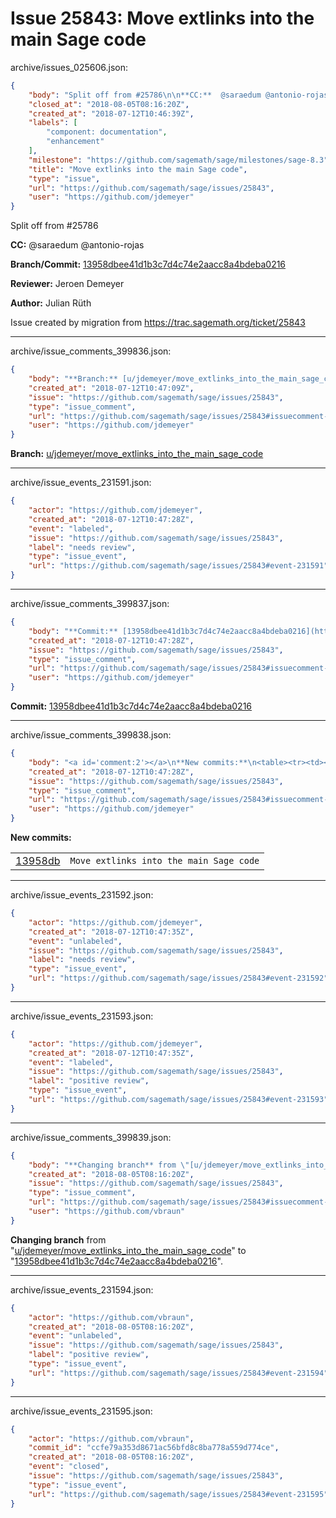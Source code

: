 # Issue 25843: Move extlinks into the main Sage code

archive/issues_025606.json:
```json
{
    "body": "Split off from #25786\n\n**CC:**  @saraedum @antonio-rojas\n\n**Branch/Commit:** [13958dbee41d1b3c7d4c74e2aacc8a4bdeba0216](https://github.com/sagemath/sagetrac-mirror/commit/13958dbee41d1b3c7d4c74e2aacc8a4bdeba0216)\n\n**Reviewer:** Jeroen Demeyer\n\n**Author:** Julian R\u00fcth\n\nIssue created by migration from https://trac.sagemath.org/ticket/25843\n\n",
    "closed_at": "2018-08-05T08:16:20Z",
    "created_at": "2018-07-12T10:46:39Z",
    "labels": [
        "component: documentation",
        "enhancement"
    ],
    "milestone": "https://github.com/sagemath/sage/milestones/sage-8.3",
    "title": "Move extlinks into the main Sage code",
    "type": "issue",
    "url": "https://github.com/sagemath/sage/issues/25843",
    "user": "https://github.com/jdemeyer"
}
```
Split off from #25786

**CC:**  @saraedum @antonio-rojas

**Branch/Commit:** [13958dbee41d1b3c7d4c74e2aacc8a4bdeba0216](https://github.com/sagemath/sagetrac-mirror/commit/13958dbee41d1b3c7d4c74e2aacc8a4bdeba0216)

**Reviewer:** Jeroen Demeyer

**Author:** Julian Rüth

Issue created by migration from https://trac.sagemath.org/ticket/25843





---

archive/issue_comments_399836.json:
```json
{
    "body": "**Branch:** [u/jdemeyer/move_extlinks_into_the_main_sage_code](https://github.com/sagemath/sagetrac-mirror/tree/u/jdemeyer/move_extlinks_into_the_main_sage_code)",
    "created_at": "2018-07-12T10:47:09Z",
    "issue": "https://github.com/sagemath/sage/issues/25843",
    "type": "issue_comment",
    "url": "https://github.com/sagemath/sage/issues/25843#issuecomment-399836",
    "user": "https://github.com/jdemeyer"
}
```

**Branch:** [u/jdemeyer/move_extlinks_into_the_main_sage_code](https://github.com/sagemath/sagetrac-mirror/tree/u/jdemeyer/move_extlinks_into_the_main_sage_code)



---

archive/issue_events_231591.json:
```json
{
    "actor": "https://github.com/jdemeyer",
    "created_at": "2018-07-12T10:47:28Z",
    "event": "labeled",
    "issue": "https://github.com/sagemath/sage/issues/25843",
    "label": "needs review",
    "type": "issue_event",
    "url": "https://github.com/sagemath/sage/issues/25843#event-231591"
}
```



---

archive/issue_comments_399837.json:
```json
{
    "body": "**Commit:** [13958dbee41d1b3c7d4c74e2aacc8a4bdeba0216](https://github.com/sagemath/sagetrac-mirror/commit/13958dbee41d1b3c7d4c74e2aacc8a4bdeba0216)",
    "created_at": "2018-07-12T10:47:28Z",
    "issue": "https://github.com/sagemath/sage/issues/25843",
    "type": "issue_comment",
    "url": "https://github.com/sagemath/sage/issues/25843#issuecomment-399837",
    "user": "https://github.com/jdemeyer"
}
```

**Commit:** [13958dbee41d1b3c7d4c74e2aacc8a4bdeba0216](https://github.com/sagemath/sagetrac-mirror/commit/13958dbee41d1b3c7d4c74e2aacc8a4bdeba0216)



---

archive/issue_comments_399838.json:
```json
{
    "body": "<a id='comment:2'></a>\n**New commits:**\n<table><tr><td><a href=\"https://github.com/sagemath/sagetrac-mirror/commit/13958dbee41d1b3c7d4c74e2aacc8a4bdeba0216\">13958db</a></td><td><code>Move extlinks into the main Sage code</code></td></tr></table>\n",
    "created_at": "2018-07-12T10:47:28Z",
    "issue": "https://github.com/sagemath/sage/issues/25843",
    "type": "issue_comment",
    "url": "https://github.com/sagemath/sage/issues/25843#issuecomment-399838",
    "user": "https://github.com/jdemeyer"
}
```

<a id='comment:2'></a>
**New commits:**
<table><tr><td><a href="https://github.com/sagemath/sagetrac-mirror/commit/13958dbee41d1b3c7d4c74e2aacc8a4bdeba0216">13958db</a></td><td><code>Move extlinks into the main Sage code</code></td></tr></table>




---

archive/issue_events_231592.json:
```json
{
    "actor": "https://github.com/jdemeyer",
    "created_at": "2018-07-12T10:47:35Z",
    "event": "unlabeled",
    "issue": "https://github.com/sagemath/sage/issues/25843",
    "label": "needs review",
    "type": "issue_event",
    "url": "https://github.com/sagemath/sage/issues/25843#event-231592"
}
```



---

archive/issue_events_231593.json:
```json
{
    "actor": "https://github.com/jdemeyer",
    "created_at": "2018-07-12T10:47:35Z",
    "event": "labeled",
    "issue": "https://github.com/sagemath/sage/issues/25843",
    "label": "positive review",
    "type": "issue_event",
    "url": "https://github.com/sagemath/sage/issues/25843#event-231593"
}
```



---

archive/issue_comments_399839.json:
```json
{
    "body": "**Changing branch** from \"[u/jdemeyer/move_extlinks_into_the_main_sage_code](https://github.com/sagemath/sagetrac-mirror/tree/u/jdemeyer/move_extlinks_into_the_main_sage_code)\" to \"[13958dbee41d1b3c7d4c74e2aacc8a4bdeba0216](https://github.com/sagemath/sagetrac-mirror/commit/13958dbee41d1b3c7d4c74e2aacc8a4bdeba0216)\".",
    "created_at": "2018-08-05T08:16:20Z",
    "issue": "https://github.com/sagemath/sage/issues/25843",
    "type": "issue_comment",
    "url": "https://github.com/sagemath/sage/issues/25843#issuecomment-399839",
    "user": "https://github.com/vbraun"
}
```

**Changing branch** from "[u/jdemeyer/move_extlinks_into_the_main_sage_code](https://github.com/sagemath/sagetrac-mirror/tree/u/jdemeyer/move_extlinks_into_the_main_sage_code)" to "[13958dbee41d1b3c7d4c74e2aacc8a4bdeba0216](https://github.com/sagemath/sagetrac-mirror/commit/13958dbee41d1b3c7d4c74e2aacc8a4bdeba0216)".



---

archive/issue_events_231594.json:
```json
{
    "actor": "https://github.com/vbraun",
    "created_at": "2018-08-05T08:16:20Z",
    "event": "unlabeled",
    "issue": "https://github.com/sagemath/sage/issues/25843",
    "label": "positive review",
    "type": "issue_event",
    "url": "https://github.com/sagemath/sage/issues/25843#event-231594"
}
```



---

archive/issue_events_231595.json:
```json
{
    "actor": "https://github.com/vbraun",
    "commit_id": "ccfe79a353d8671ac56bfd8c8ba778a559d774ce",
    "created_at": "2018-08-05T08:16:20Z",
    "event": "closed",
    "issue": "https://github.com/sagemath/sage/issues/25843",
    "type": "issue_event",
    "url": "https://github.com/sagemath/sage/issues/25843#event-231595"
}
```
